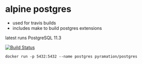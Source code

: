 # alpine postgres

* used for travis builds
* includes make to build postgres extensions

latest runs PostgreSQL 11.3

[![Build Status](https://travis-ci.org/pyramation/postgres-docker.svg?branch=master)](https://travis-ci.org/pyramation/postgres-docker)

```
docker run -p 5432:5432 --name postgres pyramation/postgres
```
